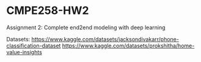 # CMPE258-HW2
Assignment 2: Complete end2end modeling with deep learning

Datasets:
https://www.kaggle.com/datasets/jacksondivakarr/phone-classification-dataset
https://www.kaggle.com/datasets/prokshitha/home-value-insights
